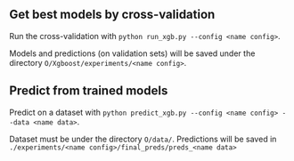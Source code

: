 **Get best models by cross-validation**
---------------------------------------
Run the cross-validation with 
`python run_xgb.py --config <name config>`.

Models and predictions (on validation sets) will be saved under the directory `O/Xgboost/experiments/<name config>`.

**Predict from trained models**
---------------------------------------
Predict on a dataset with
`python predict_xgb.py --config <name config> --data <name data>`.

Dataset must be under the directory `O/data/`.
Predictions will be saved in `./experiments/<name config>/final_preds/preds_<name data>`
